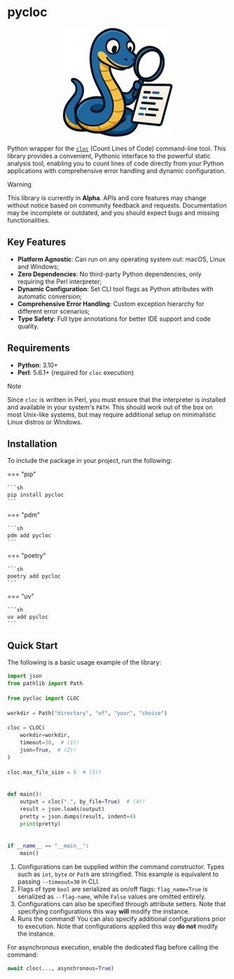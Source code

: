 # pycloc

<p align="center">
    <img src="assets/images/pycloc.png" alt="pycloc logo" />
</p>

Python wrapper for the [`cloc`](https://github.com/AlDanial/cloc) (Count Lines of Code) command-line tool.
This library provides a convenient, Pythonic interface to the powerful static analysis tool,
enabling you to count lines of code directly from your Python applications with comprehensive
error handling and dynamic configuration.

> [!WARNING]
> This library is currently in **Alpha**.
> APIs and core features may change without notice based on community feedback and requests.
> Documentation may be incomplete or outdated, and you should expect bugs and missing functionalities.

## Key Features

- **Platform Agnostic**: Can run on any operating system out: macOS, Linux and Windows;
- **Zero Dependencies**: No third-party Python dependencies, only requiring the Perl interpreter;
- **Dynamic Configuration**: Set CLI tool flags as Python attributes with automatic conversion;
- **Comprehensive Error Handling**: Custom exception hierarchy for different error scenarios;
- **Type Safety**: Full type annotations for better IDE support and code quality.

## Requirements

- **Python**: 3.10+
- **Perl**: 5.6.1+ (required for `cloc` execution)

> [!NOTE]
> Since `cloc` is written in Perl,
> you must ensure that the interpreter is installed and available in your system's `PATH`.
> This should work out of the box on most Unix-like systems,
> but may require additional setup on minimalistic Linux distros or Windows.

## Installation

To include the package in your project, run the following:

=== "pip"

    ```sh
    pip install pycloc
    ```

=== "pdm"

    ```sh
    pdm add pycloc
    ```

=== "poetry"

    ```sh
    poetry add pycloc
    ```

=== "uv"

    ```sh
    uv add pycloc
    ```

## Quick Start

The following is a basic usage example of the library:

```python linenums="1" title="example.py"
import json
from pathlib import Path

from pycloc import CLOC

workdir = Path("directory", "of", "your", "choice")

cloc = CLOC(
    workdir=workdir,
    timeout=30,  # (1)!
    json=True,  # (2)!
)

cloc.max_file_size = 5  # (3)!


def main():
    output = cloc(".", by_file=True)  # (4)!
    result = json.loads(output)
    pretty = json.dumps(result, indent=4)
    print(pretty)


if __name__ == "__main__":
    main()
```

1. Configurations can be supplied within the command constructor.
   Types such as `int`, `byte` or `Path` are stringified.
   This example is equivalent to passing `--timeout=30` in CLI.
2. Flags of type `bool` are serialized as on/off flags: `flag_name=True`
   is serialized as `--flag-name`, while `False` values are omitted entirely.
3. Configurations can also be specified through attribute setters.
   Note that specifying configurations this way **will** modify the instance.
4. Runs the command!
   You can also specify additional configurations prior to execution.
   Note that configurations applied this way **do not** modify the instance.

For asynchronous execution, enable the dedicated flag before calling the command:

```python
await cloc(..., asynchronous=True)
```
